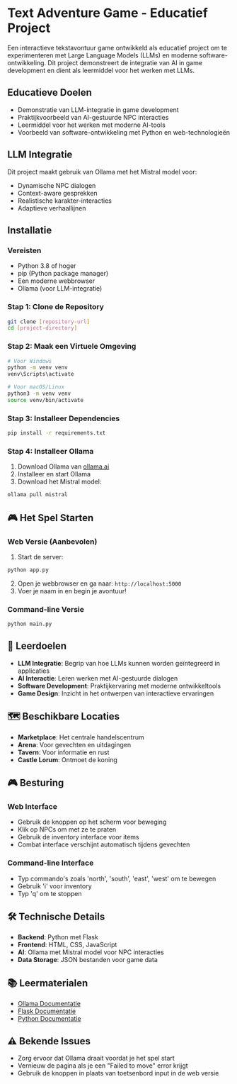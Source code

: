 # Text Adventure Game - Educatief Project

Een interactieve tekstavontuur game ontwikkeld als educatief project om te experimenteren met Large Language Models (LLMs) en moderne software-ontwikkeling. Dit project demonstreert de integratie van AI in game development en dient als leermiddel voor het werken met LLMs.

## Educatieve Doelen

- Demonstratie van LLM-integratie in game development
- Praktijkvoorbeeld van AI-gestuurde NPC interacties
- Leermiddel voor het werken met moderne AI-tools
- Voorbeeld van software-ontwikkeling met Python en web-technologieën

## LLM Integratie

Dit project maakt gebruik van Ollama met het Mistral model voor:
- Dynamische NPC dialogen
- Context-aware gesprekken
- Realistische karakter-interacties
- Adaptieve verhaallijnen

## Installatie

### Vereisten
- Python 3.8 of hoger
- pip (Python package manager)
- Een moderne webbrowser
- Ollama (voor LLM-integratie)

### Stap 1: Clone de Repository
```bash
git clone [repository-url]
cd [project-directory]
```

### Stap 2: Maak een Virtuele Omgeving
```bash
# Voor Windows
python -m venv venv
venv\Scripts\activate

# Voor macOS/Linux
python3 -m venv venv
source venv/bin/activate
```

### Stap 3: Installeer Dependencies
```bash
pip install -r requirements.txt
```

### Stap 4: Installeer Ollama
1. Download Ollama van [ollama.ai](https://ollama.ai)
2. Installeer en start Ollama
3. Download het Mistral model:
```bash
ollama pull mistral
```

## 🎮 Het Spel Starten

### Web Versie (Aanbevolen)
1. Start de server:
```bash
python app.py
```
2. Open je webbrowser en ga naar: `http://localhost:5000`
3. Voer je naam in en begin je avontuur!

### Command-line Versie
```bash
python main.py
```

## 🎯 Leerdoelen

- **LLM Integratie**: Begrip van hoe LLMs kunnen worden geïntegreerd in applicaties
- **AI Interactie**: Leren werken met AI-gestuurde dialogen
- **Software Development**: Praktijkervaring met moderne ontwikkeltools
- **Game Design**: Inzicht in het ontwerpen van interactieve ervaringen

## 🗺️ Beschikbare Locaties

- **Marketplace**: Het centrale handelscentrum
- **Arena**: Voor gevechten en uitdagingen
- **Tavern**: Voor informatie en rust
- **Castle Lorum**: Ontmoet de koning

## 🎮 Besturing

### Web Interface
- Gebruik de knoppen op het scherm voor beweging
- Klik op NPCs om met ze te praten
- Gebruik de inventory interface voor items
- Combat interface verschijnt automatisch tijdens gevechten

### Command-line Interface
- Typ commando's zoals 'north', 'south', 'east', 'west' om te bewegen
- Gebruik 'i' voor inventory
- Typ 'q' om te stoppen

## 🛠️ Technische Details

- **Backend**: Python met Flask
- **Frontend**: HTML, CSS, JavaScript
- **AI**: Ollama met Mistral model voor NPC interacties
- **Data Storage**: JSON bestanden voor game data

## 📚 Leermaterialen

- [Ollama Documentatie](https://ollama.ai/docs)
- [Flask Documentatie](https://flask.palletsprojects.com/)
- [Python Documentatie](https://docs.python.org/)

## ⚠️ Bekende Issues

- Zorg ervoor dat Ollama draait voordat je het spel start
- Vernieuw de pagina als je een "Failed to move" error krijgt
- Gebruik de knoppen in plaats van toetsenbord input in de web versie

